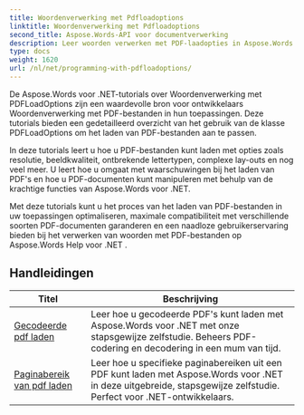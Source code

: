 ```yaml
---
title: Woordenverwerking met Pdfloadoptions
linktitle: Woordenverwerking met Pdfloadoptions
second_title: Aspose.Words-API voor documentverwerking
description: Leer woorden verwerken met PDF-laadopties in Aspose.Words voor .NET. Leer hoe u Word-documenten in PDF-indeling kunt laden en manipuleren met stapsgewijze zelfstudies en voorbeeldcode.
type: docs
weight: 1620
url: /nl/net/programming-with-pdfloadoptions/
---
```

De Aspose.Words voor .NET-tutorials over Woordenverwerking met PDFLoadOptions zijn een waardevolle bron voor ontwikkelaars Woordenverwerking met PDF-bestanden in hun toepassingen. Deze tutorials bieden een gedetailleerd overzicht van het gebruik van de klasse PDFLoadOptions om het laden van PDF-bestanden aan te passen.

In deze tutorials leert u hoe u PDF-bestanden kunt laden met opties zoals resolutie, beeldkwaliteit, ontbrekende lettertypen, complexe lay-outs en nog veel meer. U leert hoe u omgaat met waarschuwingen bij het laden van PDF's en hoe u PDF-documenten kunt manipuleren met behulp van de krachtige functies van Aspose.Words voor .NET.

Met deze tutorials kunt u het proces van het laden van PDF-bestanden in uw toepassingen optimaliseren, maximale compatibiliteit met verschillende soorten PDF-documenten garanderen en een naadloze gebruikerservaring bieden bij het verwerken van woorden met PDF-bestanden op Aspose.Words Help voor .NET .

 ## Handleidingen
| Titel | Beschrijving |
| --- | --- |
| [Gecodeerde pdf laden](./load-encrypted-pdf/) | Leer hoe u gecodeerde PDF's kunt laden met Aspose.Words voor .NET met onze stapsgewijze zelfstudie. Beheers PDF-codering en decodering in een mum van tijd. |
| [Paginabereik van pdf laden](./load-page-range-of-pdf/) | Leer hoe u specifieke paginabereiken uit een PDF kunt laden met Aspose.Words voor .NET in deze uitgebreide, stapsgewijze zelfstudie. Perfect voor .NET-ontwikkelaars. |